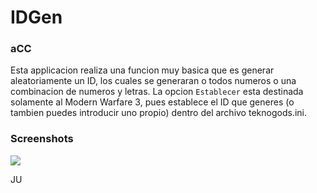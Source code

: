 #  IDGen

###  aCC

Esta applicacion realiza una funcion muy basica que es generar aleatoriamente un ID, los cuales se generaran o todos numeros o una combinacion de numeros y letras.
La opcion `Establecer` esta destinada solamente al Modern Warfare 3, pues establece el ID que generes (o tambien puedes introducir uno propio) dentro del archivo teknogods.ini.

### Screenshots
![](http://192.168.16.101/luisiacc/IDGen/src/master/app.jpg)


JU






